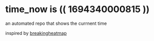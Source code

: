 # time_now is (( 1694340000815 ))

an automated repo that shows the currnent time

inspired by [breakingheatmap](https://github.com/breakingheatmap/breakingheatmap)